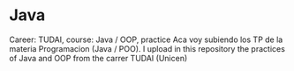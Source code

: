 # Java
Career: TUDAI, course: Java / OOP, practice
Aca voy subiendo los TP de la materia Programacion (Java / POO).
I upload in this repository the practices of Java and OOP from the carrer TUDAI (Unicen)
